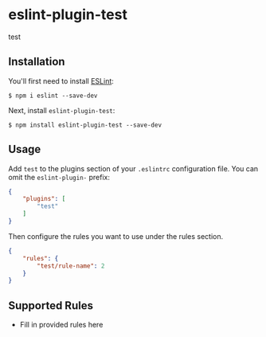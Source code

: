# eslint-plugin-test

test

## Installation

You'll first need to install [ESLint](http://eslint.org):

```
$ npm i eslint --save-dev
```

Next, install `eslint-plugin-test`:

```
$ npm install eslint-plugin-test --save-dev
```


## Usage

Add `test` to the plugins section of your `.eslintrc` configuration file. You can omit the `eslint-plugin-` prefix:

```json
{
    "plugins": [
        "test"
    ]
}
```


Then configure the rules you want to use under the rules section.

```json
{
    "rules": {
        "test/rule-name": 2
    }
}
```

## Supported Rules

* Fill in provided rules here





